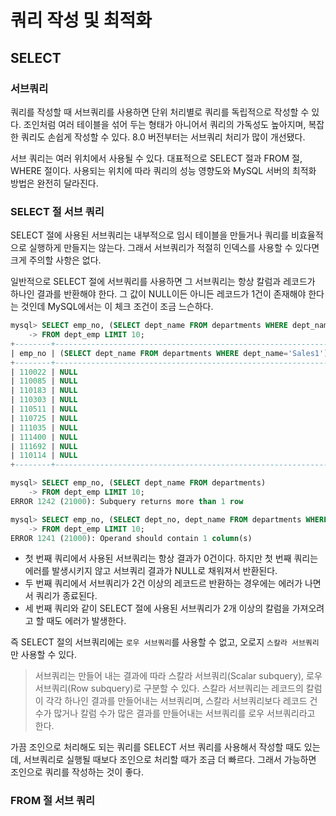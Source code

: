 # 쿼리 작성 및 최적화

## SELECT

### 서브쿼리

쿼리를 작성할 때 서브쿼리를 사용하면 단위 처리별로 쿼리를 독립적으로 작성할 수 있다.
조인처럼 여러 테이블을 섞어 두는 형태가 아니어서 쿼리의 가독성도 높아지며, 복잡한 쿼리도 손쉽게 작성할 수 있다.
8.0 버전부터는 서브쿼리 처리가 많이 개선됐다.
  
서브 쿼리는 여러 위치에서 사용될 수 있다. 대표적으로 SELECT 절과 FROM 절, WHERE 절이다.
사용되는 위치에 따라 쿼리의 성능 영향도와 MySQL 서버의 최적화 방법은 완전히 달라진다.

### SELECT 절 서브 쿼리

SELECT 절에 사용된 서브쿼리는 내부적으로 임시 테이블을 만들거나 쿼리를 비효율적으로 실행하게 만들지는 않는다.
그래서 서브쿼리가 적절히 인덱스를 사용할 수 있다면 크게 주의할 사항은 없다.
  
일반적으로 SELECT 절에 서브쿼리를 사용하면 그 서브쿼리는 항상 칼럼과 레코드가 하나인 결과를 반환해야 한다.
그 값이 NULL이든 아니든 레코드가 1건이 존재해야 한다는 것인데 MySQL에서는 이 체크 조건이 조금 느슨하다.

```SQL
mysql> SELECT emp_no, (SELECT dept_name FROM departments WHERE dept_name='Sales1')
    -> FROM dept_emp LIMIT 10;
+--------+--------------------------------------------------------------+
| emp_no | (SELECT dept_name FROM departments WHERE dept_name='Sales1') |
+--------+--------------------------------------------------------------+
| 110022 | NULL                                                         |
| 110085 | NULL                                                         |
| 110183 | NULL                                                         |
| 110303 | NULL                                                         |
| 110511 | NULL                                                         |
| 110725 | NULL                                                         |
| 111035 | NULL                                                         |
| 111400 | NULL                                                         |
| 111692 | NULL                                                         |
| 110114 | NULL                                                         |
+--------+--------------------------------------------------------------+

mysql> SELECT emp_no, (SELECT dept_name FROM departments)
    -> FROM dept_emp LIMIT 10;
ERROR 1242 (21000): Subquery returns more than 1 row

mysql> SELECT emp_no, (SELECT dept_no, dept_name FROM departments WHERE dept_name='Sales1')
    -> FROM dept_emp LIMIT 10;
ERROR 1241 (21000): Operand should contain 1 column(s)
```

- 첫 번째 쿼리에서 사용된 서브쿼리는 항상 결과가 0건이다. 하지만 첫 번째 쿼리는 에러를 발생시키지 않고 서브쿼리 결과가 NULL로 채워져서 반환된다.
- 두 번째 쿼리에서 서브쿼리가 2건 이상의 레코드르 반환하는 경우에는 에러가 나면서 쿼리가 종료된다.
- 세 번째 쿼리와 같이 SELECT 절에 사용된 서브쿼리가 2개 이상의 칼럼을 가져오려고 할 때도 에러가 발생한다.

즉 SELECT 절의 서브쿼리에는 `로우 서브쿼리`를 사용할 수 없고, 오로지 `스칼라 서브쿼리`만 사용할 수 있다.

> 서브쿼리는 만들어 내는 결과에 따라 스칼라 서브쿼리(Scalar subquery), 로우 서브쿼리(Row subquery)로 구분할 수 있다.
> 스칼라 서브쿼리는 레코드의 칼럼이 각각 하나인 결과를 만들어내는 서브쿼리며,
> 스칼라 서브쿼리보다 레코드 건수가 많거나 칼럼 수가 많은 결과를 만들어내는 서브쿼리를 로우 서브쿼리라고 한다.

가끔 조인으로 처리해도 되는 쿼리를 SELECT 서브 쿼리를 사용해서 작성할 때도 있는데, 서브쿼리로 실행될 때보다 조인으로 처리할 때가 조금 더 빠르다.
그래서 가능하면 조인으로 쿼리를 작성하는 것이 좋다.

### FROM 절 서브 쿼리
